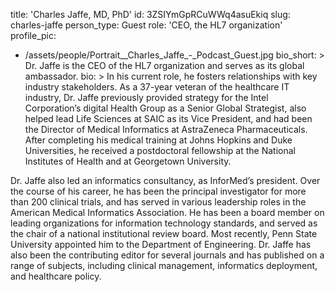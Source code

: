 title: 'Charles Jaffe, MD, PhD'
id: 3ZSIYmGpRCuWWq4asuEkiq
slug: charles-jaffe
person_type: Guest
role: 'CEO, the HL7 organization'
profile_pic:
  - /assets/people/Portrait__Charles_Jaffe_-_Podcast_Guest.jpg
bio_short: >
  Dr. Jaffe is the CEO of the HL7 organization and serves as its global
  ambassador.
bio: >
  In his current role, he fosters relationships with key industry stakeholders.
  As a 37-year veteran of the healthcare IT industry, Dr. Jaffe previously
  provided strategy for the Intel Corporation’s digital Health Group as a Senior
  Global Strategist, also helped lead Life Sciences at SAIC as its Vice
  President, and had been the Director of Medical Informatics at AstraZeneca
  Pharmaceuticals. After completing his  medical training at Johns Hopkins and
  Duke Universities, he received a postdoctoral fellowship at the  National
  Institutes of Health and at Georgetown University.


  Dr. Jaffe also led an informatics consultancy, as InforMed’s president. Over
  the course of his career, he has been the principal investigator for more than
  200 clinical trials, and has served in various leadership roles in the
  American Medical Informatics Association. He has been a board member on
  leading organizations for information technology standards, and served as the
  chair of a national institutional review board. Most recently, Penn State
  University appointed him to the Department of Engineering. Dr. Jaffe has also
  been the contributing editor for several journals and has published on a range
  of subjects, including clinical management, informatics deployment, and
  healthcare policy.
